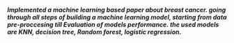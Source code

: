 ##### Implemented a machine learning based paper about breast cancer. going through all steps of building a machine learning model, starting from data pre-proccesing till Evaluation of models performance. the used models are KNN, decision tree, Random forest, logistic regression.
